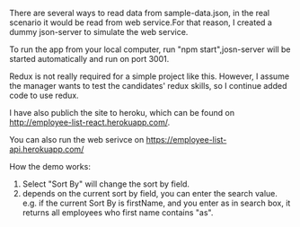 There are several ways to read data from sample-data.json, in the real scenario it would be read from web service.For that reason, I created a dummy json-server to simulate the web service.

To run the app from your local computer, run  "npm start",josn-server will be started automatically and run on port 3001.

Redux is not really required for a simple project like this. However, I assume the manager wants to test the candidates' redux skills, so I continue added code to use redux.

I have also publich the site to heroku, which can be found on http://employee-list-react.herokuapp.com/.

You can also run the web serivce on https://employee-list-api.herokuapp.com/

How the demo works:

1. Select "Sort By" will change the sort by field.
2. depends on the current sort by field, you can enter the search value. e.g. if the current Sort By is firstName, and you enter as in search box, it returns all employees who first name contains "as". 
